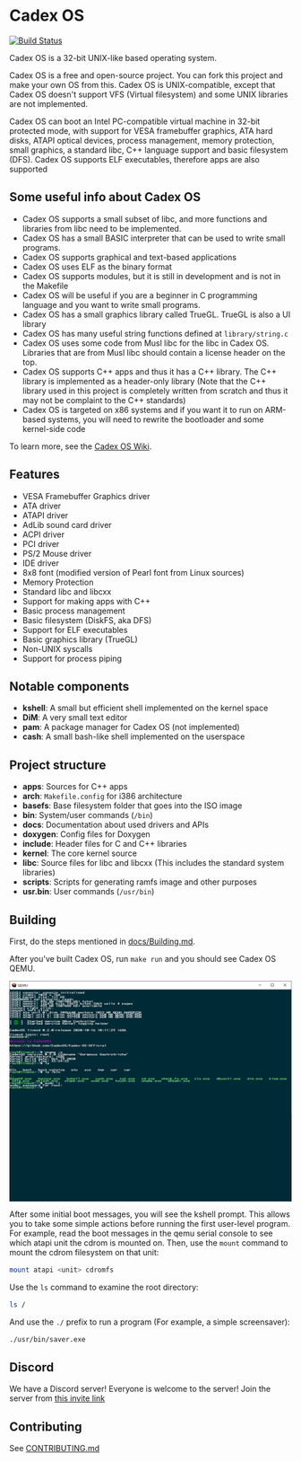 # Cadex OS

[![Build Status](https://travis-ci.org/OpenCreeck/Cadex-OS-Official.svg?branch=master)](https://travis-ci.org/OpenCreeck/Cadex-OS-Official)

Cadex OS is a 32-bit UNIX-like based operating system.

Cadex OS is a free and open-source project. You can fork this project and make your own OS from this.
Cadex OS is UNIX-compatible, except that Cadex OS doesn't support VFS (Virtual filesystem) and some UNIX libraries are not implemented.

Cadex OS can boot an Intel PC-compatible virtual machine in 32-bit protected
mode, with support for VESA framebuffer graphics, ATA hard disks, ATAPI optical
devices, process management, memory protection, small graphics, a standard libc, C++ language support and basic filesystem (DFS). Cadex OS supports ELF executables, therefore apps are also supported

## Some useful info about Cadex OS

- Cadex OS supports a small subset of libc, and more functions and libraries from libc need to be implemented.
- Cadex OS has a small BASIC interpreter that can be used to write small programs.
- Cadex OS supports graphical and text-based applications
- Cadex OS uses ELF as the binary format
- Cadex OS supports modules, but it is still in development and is not in the Makefile
- Cadex OS will be useful if you are a beginner in C programming language and you want to write small programs.
- Cadex OS has a small graphics library called TrueGL. TrueGL is also a UI library
- Cadex OS has many useful string functions defined at `library/string.c`
- Cadex OS uses some code from Musl libc for the libc in Cadex OS. Libraries that are from Musl libc should contain a license header on the top.
- Cadex OS supports C++ apps and thus it has a C++ library. The C++ library is implemented as a header-only library (Note that the C++ library used in this project is completely written from scratch and thus it may not be complaint to the C++ standards)
- Cadex OS is targeted on x86 systems and if you want it to run on ARM-based systems, you will need to rewrite the bootloader and some kernel-side code

To learn more, see the [Cadex OS Wiki](http://cadex-os-wiki.rf.gd).

## Features

- VESA Framebuffer Graphics driver
- ATA driver
- ATAPI driver
- AdLib sound card driver
- ACPI driver
- PCI driver
- PS/2 Mouse driver
- IDE driver
- 8x8 font (modified version of Pearl font from Linux sources)
- Memory Protection
- Standard libc and libcxx
- Support for making apps with C++
- Basic process management
- Basic filesystem (DiskFS, aka DFS)
- Support for ELF executables
- Basic graphics library (TrueGL)
- Non-UNIX syscalls
- Support for process piping

## Notable components

- **kshell**: A small but efficient shell implemented on the kernel space
- **DiM**: A very small text editor
- **pam**: A package manager for Cadex OS (not implemented)
- **cash**: A small bash-like shell implemented on the userspace

## Project structure

- **apps**: Sources for C++ apps
- **arch**: `Makefile.config` for i386 architecture
- **basefs**: Base filesystem folder that goes into the ISO image
- **bin**: System/user commands (`/bin`)
- **docs**: Documentation about used drivers and APIs
- **doxygen**: Config files for Doxygen
- **include**: Header files for C and C++ libraries
- **kernel**: The core kernel source
- **libc**: Source files for libc and libcxx (This includes the standard system libraries)
- **scripts**: Scripts for generating ramfs image and other purposes
- **usr.bin**: User commands (`/usr/bin`)

## Building

First, do the steps mentioned in [docs/Building.md](docs/Building.md).

After you've built Cadex OS, run `make run` and you should see Cadex OS QEMU.

<img src=docs/img/screenshot.png align=center>

After some initial boot messages, you will see the kshell prompt.
This allows you to take some simple actions before running the first
user-level program. For example, read the boot messages in the qemu serial console to see
which atapi unit the cdrom is mounted on. Then, use the `mount` command
to mount the cdrom filesystem on that unit:

```bash
mount atapi <unit> cdromfs
```

Use the `ls` command to examine the root directory:

```bash
ls /
```

And use the `./` prefix to run a program (For example, a simple screensaver):

```bash
./usr/bin/saver.exe
```

## Discord

We have a Discord server! Everyone is welcome to the server! Join the server from
[this invite link](https://discord.gg/mF9gG5W)

<!-- # Cross-Compiling Instructions

If you are building on any other type of machine (i.e, on WSL or any non-linux machine),
you will probably need to build a cross-compiler
using `./scripts/build-toolchain.sh` and then edit
`Makefile.config` to use the cross compiler binaries,
then execute `make` to create `cadex.iso` -->

## Contributing

See [CONTRIBUTING.md](docs/CONTRIBUTING.md)

